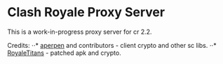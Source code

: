 # Clash Royale Proxy Server

This is a work-in-progress proxy server for cr 2.2.

Credits:
⋅⋅* [aperpen](https://github.com/aperpen) and contributors - client crypto and other sc libs.
⋅⋅* [RoyaleTitans](https://github.com/RoyaleTitans/) - patched apk and crypto.
